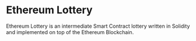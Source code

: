 # Ethereum Lottery

Ethereum Lottery is an intermediate Smart Contract lottery written in Solidity and implemented on top of the Ethereum Blockchain.
